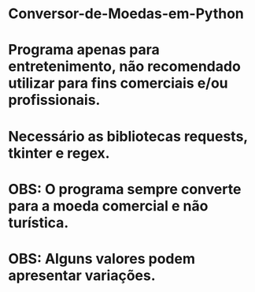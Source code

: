 # Conversor-de-Moedas-em-Python
# Programa apenas para entretenimento, não recomendado utilizar para fins comerciais e/ou profissionais.
# Necessário as bibliotecas requests, tkinter e regex.
# OBS: O programa sempre converte para a moeda comercial e não turística. 
# OBS: Alguns valores podem apresentar variações.
